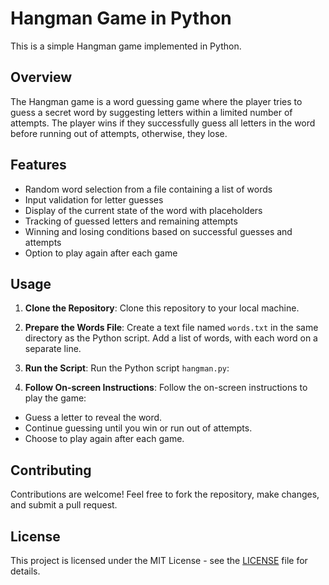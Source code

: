 # Hangman Game in Python

This is a simple Hangman game implemented in Python.

## Overview

The Hangman game is a word guessing game where the player tries to guess a secret word by suggesting letters within a limited number of attempts. The player wins if they successfully guess all letters in the word before running out of attempts, otherwise, they lose.

## Features

- Random word selection from a file containing a list of words
- Input validation for letter guesses
- Display of the current state of the word with placeholders
- Tracking of guessed letters and remaining attempts
- Winning and losing conditions based on successful guesses and attempts
- Option to play again after each game

## Usage

1. **Clone the Repository**: Clone this repository to your local machine.

2. **Prepare the Words File**: Create a text file named `words.txt` in the same directory as the Python script. Add a list of words, with each word on a separate line.

3. **Run the Script**: Run the Python script `hangman.py`:

4. **Follow On-screen Instructions**: Follow the on-screen instructions to play the game:

- Guess a letter to reveal the word.
- Continue guessing until you win or run out of attempts.
- Choose to play again after each game.

## Contributing

Contributions are welcome! Feel free to fork the repository, make changes, and submit a pull request.

## License

This project is licensed under the MIT License - see the [LICENSE](LICENSE) file for details.

